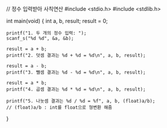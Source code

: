 // 정수 입력받아 사칙연산
#include <stdio.h>
#include <stdlib.h>

int main(void)
{
    int a, b, result;
    result = 0;

    printf("1. 두 개의 정수 입력: "); 
    scanf_s("%d %d", &a, &b);

    result = a + b;
    printf("2. 덧셈 결과는 %d + %d = %d\n", a, b, result);

    result = a - b;
    printf("3. 뺄셈 결과는 %d - %d = %d\n", a, b, result);

    result = a * b;
    printf("4. 곱셈 결과는 %d * %d = %d\n", a, b, result);
    
    printf("5. 나눗셈 결과는 %d / %d = %f", a, b, (float)a/b);
    // (float)a/b : int를 float으로 형변환 해줌
}
